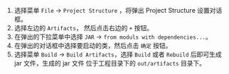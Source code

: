 1. 选择菜单 `File` -> `Project Structure` ，将弹出 Project Structure 设置对话框。
2. 选择左边的 `Artifacts`， 然后点击右边的 `+` 按钮。
3. 在弹出的下拉菜单中选择 `JAR` -> `from moduls with dependencies...`。
4. 在弹出的对话框中选择要启动的类，然后点击 `确定` 按钮。
5. 选择菜单 `Build` -> `Build Artifacts`，选择 `Build` 或者 `Rebuild` 后即可生成 jar 文件，生成的 jar 文件 位于工程目录下的 `out/artifacts` 目录下。